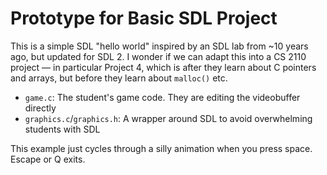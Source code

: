 Prototype for Basic SDL Project
===============================

This is a simple SDL "hello world" inspired by an SDL lab from ~10 years ago,
but updated for SDL 2. I wonder if we can adapt this into a CS 2110 project —
in particular Project 4, which is after they learn about C pointers and arrays,
but before they learn about `malloc()` etc.

* `game.c`: The student's game code. They are editing the videobuffer directly
* `graphics.c`/`graphics.h`: A wrapper around SDL to avoid overwhelming
  students with SDL

This example just cycles through a silly animation when you press space. Escape
or Q exits.
